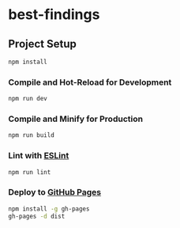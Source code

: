 # best-findings
## Project Setup

```sh
npm install
```

### Compile and Hot-Reload for Development

```sh
npm run dev
```

### Compile and Minify for Production

```sh
npm run build
```

### Lint with [ESLint](https://eslint.org/)

```sh
npm run lint
```

### Deploy to [GitHub Pages](https://pages.github.com/)

```sh
npm install -g gh-pages
gh-pages -d dist
```